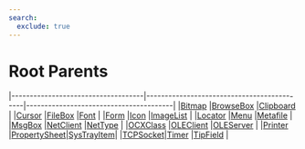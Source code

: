 ```yaml
---
search:
  exclude: true
---
```


<h1 class="heading"><span class="name">Root Parents</span></h1>

|------------------------------------|--------------------------------------------|----------------------------------------|
|[Bitmap](../objects/bitmap.md)      |[BrowseBox](../objects/browsebox.md)        |[Clipboard](../objects/clipboard.md)    |
|[Cursor](../objects/cursor.md)      |[FileBox](../objects/filebox.md)            |[Font](../objects/font.md)              |
|[Form](../objects/form.md)          |[Icon](../objects/icon.md)                  |[ImageList](../objects/imagelist.md)    |
|[Locator](../objects/locator.md)    |[Menu](../objects/menu.md)                  |[Metafile](../objects/metafile.md)      |
|[MsgBox](../objects/msgbox.md)      |[NetClient](../objects/netclient.md)        |[NetType](../objects/nettype.md)        |
|[OCXClass](../objects/ocxclass.md)  |[OLEClient](../objects/oleclient.md)        |[OLEServer](../objects/oleserver.md)    |
|[Printer](../objects/printer.md)    |[PropertySheet](../objects/propertysheet.md)|[SysTrayItem](../objects/systrayitem.md)|
|[TCPSocket](../objects/tcpsocket.md)|[Timer](../objects/timer.md)                |[TipField](../objects/tipfield.md)      |
